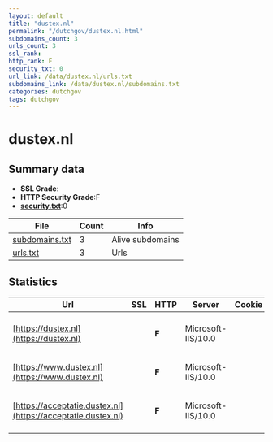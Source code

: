 ```yaml
---
layout: default
title: "dustex.nl"
permalink: "/dutchgov/dustex.nl.html"
subdomains_count: 3
urls_count: 3
ssl_rank: 
http_rank: F
security_txt: 0
url_link: /data/dustex.nl/urls.txt
subdomains_link: /data/dustex.nl/subdomains.txt
categories: dutchgov
tags: dutchgov
---
```



# dustex.nl
## Summary data


 - **SSL Grade**:
 - **HTTP Security Grade**:F
 - **[security.txt](https://www.digitaleoverheid.nl/nieuws/standaard-security-txt-nu-verplicht-voor-overheid/)**:0


| File       | Count | Info |
|------------|-------|------|
|[subdomains.txt](/DutchGovScope/data/dustex.nl/subdomains.txt)|3|Alive subdomains|
|[urls.txt](/DutchGovScope/data/dustex.nl/urls.txt)|3|Urls|


## Statistics


| Url | SSL | HTTP | Server | Cookie | HSTS | CORS | CTO | CSP | XFO | XXP | RP |FP| Tech |Title |
|--------|-------|-------|------|------|------|------|------|------|------|------|------|------|------|------|
|[https://dustex.nl](https://dustex.nl)| | **F**|Microsoft-IIS/10.0| | | | | | | | :white_check_mark: | |Azure IIS:10.0 Microsoft ASP.NET:4.0.30319 Windows Server|DustEx|
|[https://www.dustex.nl](https://www.dustex.nl)| | **F**|Microsoft-IIS/10.0| | | | | | | | :white_check_mark: | |Azure IIS:10.0 Microsoft ASP.NET Windows Server|DustEx|
|[https://acceptatie.dustex.nl](https://acceptatie.dustex.nl)| | **F**|Microsoft-IIS/10.0| | | | | | | | :white_check_mark: | |Azure IIS:10.0 Microsoft ASP.NET:4.0.30319 Windows Server|DustEx|


